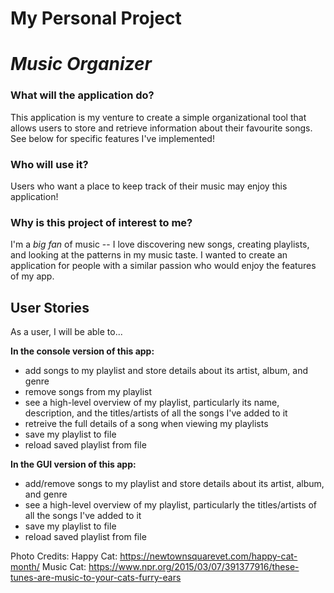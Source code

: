 # My Personal Project

# *Music Organizer*

### What will the application do?
This application is my venture to create a simple organizational tool that allows users to store and retrieve 
information about their favourite songs. See below for specific features I've implemented!

### Who will use it?
Users who want a place to keep track of their music may enjoy this application!

### Why is this project of interest to me?
I'm a *big fan* of music -- I love discovering new songs, creating playlists, and looking at the patterns in my music 
taste. I wanted to create an application for people with a similar passion who would enjoy the features of my app.

## User Stories
As a user, I will be able to...

**In the console version of this app:**
* add songs to my playlist and store details about its artist, 
album, and genre
* remove songs from my playlist
* see a high-level overview of my playlist, particularly its name, 
description, and the titles/artists of all the songs I've added to it
* retreive the full details of a song when viewing my playlists
* save my playlist to file
* reload saved playlist from file

**In the GUI version of this app:**
* add/remove songs to my playlist and store details about its artist,
  album, and genre
* see a high-level overview of my playlist, particularly
  the titles/artists of all the songs I've added to it
* save my playlist to file
* reload saved playlist from file

Photo Credits:
Happy Cat: https://newtownsquarevet.com/happy-cat-month/
Music Cat: https://www.npr.org/2015/03/07/391377916/these-tunes-are-music-to-your-cats-furry-ears